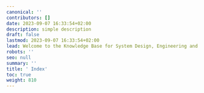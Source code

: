 ```yaml
---
canonical: ''
contributors: []
date: 2023-09-07 16:33:54+02:00
description: simple description
draft: false
lastmod: 2023-09-07 16:33:54+02:00
lead: Welcome to the Knowledge Base for System Design, Engineering and Architecture!
robots: ''
seo: null
summary: ''
title: ' Index'
toc: true
weight: 810
---
```

